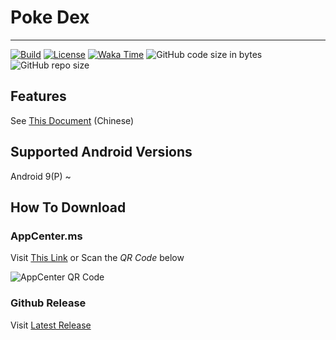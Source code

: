 # Poke Dex

------------

[![Build](https://github.com/Kerite/PokeDex-android/actions/workflows/build.yml/badge.svg?branch=master)](https://github.com/Kerite/PokeDex-android/actions/workflows/build.yml)
[![License](https://img.shields.io/github/license/zhaobozhen/LibChecker?label=License)](https://choosealicense.com/licenses/apache-2.0/)
[![Waka Time](https://wakatime.com/badge/user/210d002b-46ac-43fc-858b-64b8ab6acd23/project/9d0b0a50-01f6-4cea-8699-e826eb05a29f.svg)](https://wakatime.com/badge/user/210d002b-46ac-43fc-858b-64b8ab6acd23/project/9d0b0a50-01f6-4cea-8699-e826eb05a29f)
![GitHub code size in bytes](https://img.shields.io/github/languages/code-size/Kerite/PokeDex-android)
![GitHub repo size](https://img.shields.io/github/repo-size/Kerite/PokeDex-android)

## Features

See [This Document](FEATURES.md) (Chinese)

## Supported Android Versions

Android 9(P) ~

## How To Download

### AppCenter.ms

Visit [This Link](https://install.appcenter.ms/users/keriteal/apps/pokemon-dex/distribution_groups/public) or Scan the *QR Code* below

![AppCenter QR Code](imgs/appcenter-qr-code.png)

### Github Release

Visit [Latest Release](https://github.com/Kerite/PokeDex-android/releases/latest)

